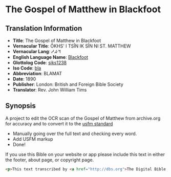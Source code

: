 # The Gospel of Matthew in Blackfoot

## Translation Information

- **Title**: The Gospel of Matthew in Blackfoot
- **Vernacular Title**: ŎKHS' I TSĬN IK SĬN NI ST. MATTHEW
- **Vernacular Lang**: ᓱᖽᐧᖿ
- **English Language Name**: <a href="https://en.wikipedia.org/wiki/Blackfoot_language">Blackfoot</a>
- **Glottolog Code**: <a href="http://glottolog.org/resource/languoid/id/siks1238">siks1238</a>
- **Iso Code**: <a href="http://www.ethnologue.com/language/bla">bla</a>
- **Abbreviation**: BLAMAT
- **Date**: 1890
- **Publisher**: London:  British and Foreign Bible Society
- **Translator**: Rev. John William Tims

## Synopsis
A project to edit the OCR scan of the Gospel of Matthew from archive.org for accuracy and to convert it to the <a href="http://paratext.org/system/files/usfmReference2_4.pdf">usfm standard</a>
  - Manually going over the full text and checking every word.
  - Add USFM markup
  - Done!

If you use this Bible on your website or app please include this text in either the footer, about page, or copyright page.

```html
<p>This text transcribed by <a href="http://dbs.org">The Digital Bible Society</a></p>
```
